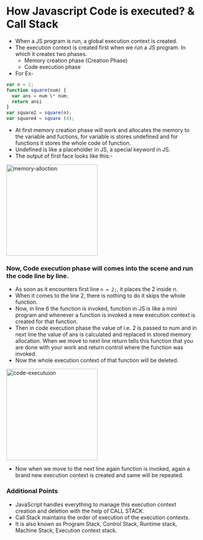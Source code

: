 # How Javascript Code is executed? & Call Stack

- When a JS program is run, a global execution context is created.
- The execution context is created first when we run a JS program. In which it creates two phases.
  - Memory creation phase (Creation Phase)
  - Code execution phase
- For Ex-

```javascript
var n = 2;
function square(num) {
  var ans = num \* num;
  return ansi
}
var square2 = square(n);
var square4 = square (4);
```

- At first memory creation phase will work and allocates the memory to the variable and fuctions, for variable is stores undefined and for functions it stores the whole code of function.
- Undefined is like a placeholder in JS, a special keyword in JS.
- The output of first face looks like this:-

<img width="240" alt="memory-alloction" src="https://github.com/Akash1298/JavaScript_Notes/assets/65884746/fd0b0833-4596-42e5-a6c1-611545c75029">

### Now, Code execution phase will comes into the scene and run the code line by line.

- As soon as it encounters first line `n = 2;`, it places the 2 inside n.
- When it comes to the line 2, there is nothing to do it skips the whole function.
- Now, in line 6 the function is invoked, function in JS is like a mini program and whenever a function is invoked a new execution context is created for that function.
- Then in code execution phase the value of i.e. 2 is passed to num and in next line the value of ans is calculated and replaced in stored memory allocation. When we move to next line return tells this function that you are done with your work and return control where the function was invoked.
- Now the whole execution context of that function will be deleted.

<img width="240" alt="code-executuion" src="https://github.com/Akash1298/JavaScript_Notes/assets/65884746/f73bbd15-99bc-4054-b25f-c14bfc940498">

- Now when we move to the next line again function is invoked, again a brand new execution context is created and same will be repeated.

### Additional Points

- JavaScript handles everything to manage this execution context creation and deletion with the help of CALL STACK.
- Call Stack maintains the order of execution of the execution contexts.
- It is also known as Program Stack, Control Stack, Runtime stack, Machine Stack, Execution context stack.
